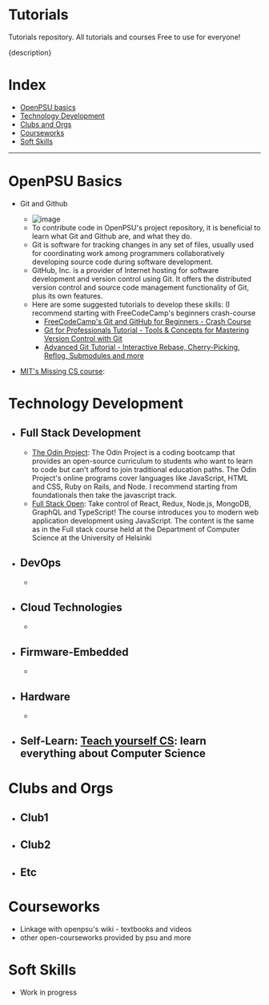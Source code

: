 # Tutorials
Tutorials repository. All tutorials and courses Free to use for everyone!

{description}

# Index
- [OpenPSU basics](#openpsu-basics)
- [Technology Development](#technology-development)
- [Clubs and Orgs](#clubs-and-orgs)
- [Courseworks](#courseworks)
- [Soft Skills](#soft-skills)

---

# OpenPSU Basics
- Git and Github
  - ![image](https://user-images.githubusercontent.com/38863493/181713720-bf3c2b60-a4a6-451a-9be8-c01dc10d2ece.png)
  - To contribute code in OpenPSU's project repository, it is beneficial to learn what Git and Github are, and what they do.
  - Git is software for tracking changes in any set of files, usually used for coordinating work among programmers collaboratively developing source code during software development.
  - GitHub, Inc. is a provider of Internet hosting for software development and version control using Git. It offers the distributed version control and source code management functionality of Git, plus its own features.
  - Here are some suggested tutorials to develop these skills: (I recommend starting with FreeCodeCamp's beginners crash-course
    - [FreeCodeCamp's Git and GitHub for Beginners - Crash Course](https://www.youtube.com/watch?v=RGOj5yH7evk&ab_channel=freeCodeCamp.org)
    - [Git for Professionals Tutorial - Tools & Concepts for Mastering Version Control with Git](https://www.youtube.com/watch?v=Uszj_k0DGsg&ab_channel=freeCodeCamp.org)
    - [Advanced Git Tutorial - Interactive Rebase, Cherry-Picking, Reflog, Submodules and more](https://www.youtube.com/watch?v=qsTthZi23VE&ab_channel=freeCodeCamp.org)
  
- [MIT's Missing CS course](https://missing.csail.mit.edu/):

# Technology Development
- ## Full Stack Development
  - [The Odin Project](https://www.theodinproject.com): The Odin Project is a coding bootcamp that provides an open-source curriculum to students who want to learn to code but can't afford to join traditional education paths. The Odin Project's online programs cover languages like JavaScript, HTML and CSS, Ruby on Rails, and Node. I recommend starting from foundationals then take the javascript track.
  - [Full Stack Open](https://fullstackopen.com/): Take control of React, Redux, Node.js, MongoDB, GraphQL and TypeScript! The course introduces you to modern web application development using JavaScript. The content is the same as in the Full stack course held at the Department of Computer Science at the University of Helsinki

- ## DevOps
  - 

- ## Cloud Technologies
  - 

- ## Firmware-Embedded
  - 

- ## Hardware
  - 

- ## Self-Learn: [Teach yourself CS](https://teachyourselfcs.com/): learn everything about Computer Science

# Clubs and Orgs
- ## Club1
- ## Club2
- ## Etc

# Courseworks
- Linkage with openpsu's wiki - textbooks and videos
- other open-courseworks provided by psu and more

# Soft Skills
- Work in progress
